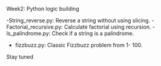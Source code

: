 Week2: Python logic building

-String_reverse.py: Reverse a string without using slicing.
-Factorial_recursive.py: Calculate factorial using recursion.
-Is_palindrome.py: Check if a string is a palindrome.
- fizzbuzz.py: Classic Fizzbuzz problem from 1- 100.

Stay tuned